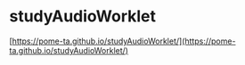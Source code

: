 # studyAudioWorklet

[https://pome-ta.github.io/studyAudioWorklet/](https://pome-ta.github.io/studyAudioWorklet/)
